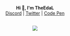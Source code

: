 <p align='center'>
  <b>Hi 👋, I'm TheEdaL</b><br>
  <a href="https://discord.gg/">Discord</a> |
  <a href="https://twitter.com/">Twitter</a> |
  <a href="https://codepen.io/">Code Pen</a>
</p>

<p align="center"><br>
<a href="https://discord.com/users/331057515292917763">
  <img src="https://lanyard-profile-readme.vercel.app/api/331057515292917763?hideTimestamp=true&idleMessage=Just%20chillin'%20at%20the%20moment..."/>
</a>
</p>
